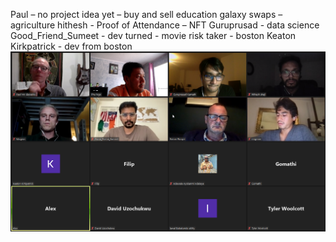 Paul – no project idea yet – buy and sell education galaxy swaps – agriculture
hithesh - Proof of Attendance – NFT 
Guruprusad - data science
Good_Friend_Sumeet - dev turned - movie risk taker - boston
Keaton Kirkpatrick - dev from boston
![zoom group](screenshotsFor09-10-zoom-study-group/09-10-zoom-study-group-2021-09-10-14-02-29.png)